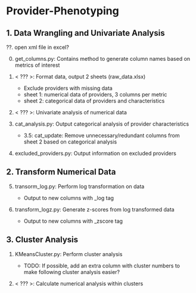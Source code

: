 # Provider-Phenotyping

## 1. Data Wrangling and Univariate Analysis

??. open xml file in excel?

0. get_columns.py: Contains method to generate column names based on metrics of interest

1. < ??? >:  Format data, output 2 sheets (raw_data.xlsx)
    - Exclude providers with missing data
    - sheet 1: numerical data of providers, 3 columns per metric
    - sheet 2: categorical data of providers and characteristics
    
2. < ??? >: Univariate analysis of numerical data

3. cat_analysis.py: Output categorical analysis of provider characteristics
    - 3.5: cat_update: Remove unnecessary/redundant columns from sheet 2 based on categorical analysis
    
4. excluded_providers.py: Output information on excluded providers

## 2. Transform Numerical Data

5. transorm_log.py: Perform log transformation on data
    - Output to new columns with _log tag
    
6. transform_logz.py: Generate z-scores from log transformed data
    - Output to new columns with _zscore tag
    
## 3. Cluster Analysis

1. KMeansCluster.py: Perform cluster analysis
    - TODO: If possible, add an extra column with cluster numbers to make following cluster analysis easier?
    
2. < ??? >: Calculate numerical analysis within clusters



